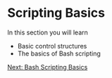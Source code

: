 # Scripting Basics

In this section you will learn
* Basic control structures
* The basics of Bash scripting

[Next: Bash Scripting Basics](01-Basics.md)